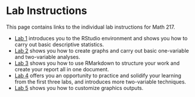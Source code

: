 # Lab Instructions

This page contains links to the individual lab instructions for Math 217.

- [Lab 1](labs/Lab1Instructions.md) introduces you to the RStudio environment and shows you how to carry out basic descriptive statistics.
- [Lab 2](labs/Lab2Instructions.md) shows you how to create graphs and carry out basic one-variable and two-variable analyses.
- [Lab 3](labs/Lab3Instructions.md) shows you how to use RMarkdown to structure your work and create your report all in one document.
- [Lab 4](labs/Lab4Instructions.md) offers you an opportunity to practice and solidify your learning from the first three labs, and introduces more two-variable techniques.
- [Lab 5](labs/Lab5Instructions.md) shows you how to customize graphics outputs.
